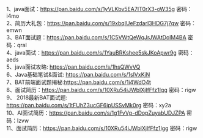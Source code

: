 1、java面试：https://pan.baidu.com/s/1yVLKbv5EA7IT0rX3-oW35g 密码：i4mo  
2、简历大礼包：https://pan.baidu.com/s/19xbqIUeFzdarI3HDG7j7qw 密码：emwn  
3、BAT面试题：https://pan.baidu.com/s/1C5VWtQeWqJrJWAtDolM4BA 密码：qral  
4、java面试：https://pan.baidu.com/s/1YauBRKshee5skJKoApwr9g 密码：aeds  
5、java面试攻略: https://pan.baidu.com/s/1hsQWvVQ  
6、Java基础笔试&面试: https://pan.baidu.com/s/1slVxKjN  
7、BAT前端面试题揭秘:https://pan.baidu.com/s/1i4WdO4t  
8、面试简历：https://pan.baidu.com/s/10XRu54iJWblXjIfFfz1Igg 密码：rigw  
9、 2018最新BAT面试题: https://pan.baidu.com/s/1tFUhZ3ucGF6ipUSSvMk0rg 密码：xy2a  
10、AI面试简历：https://pan.baidu.com/s/1g1FvVp-dDopZuyabUDJZPA  密码：lzvw  
11、面试简历：https://pan.baidu.com/s/10XRu54iJWblXjIfFfz1Igg 密码：rigw  
